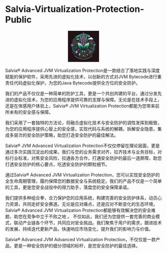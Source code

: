 # Salvia-Virtualization-Protection-Public
<p align="center"><a href="https://github.com/Floro-Teamo/Salvia-Virtualization-Protection-Public/" target="_blank" rel="noopener noreferrer"><img width="100" src="https://raw.githubusercontent.com/Floro-Teamo/Salvia-Virtualization-Protection-Public/main/logo.webp" alt="Salvia® Advanced JVM Virtualization Protection logo"></a></p>
Salvia® Advanced JVM Virtualization Protection是一款结合了落地实践与深度赋能的保护软件，采用先进的虚拟化技术，以创新的方式对JVM Bytecode进行重责任代码虚拟化保护，为您的Java Bytecode提供全方位的安全防护。

我们的产品不仅仅是一种简单的防护工具，更是一个共创共建的平台，通过分发先进的虚拟化技术，为您的应用程序提供可靠的支撑与保障。无论是在技术手段上，还是在体感用户体验上，Salvia® JVM Virtualization Protection都能为您带来前所未有的安全感与保障。

我们采用了一套独特的方法论，将融合虚拟化技术与安全防护的调性发挥到极致，为您的应用程序提供心智上的安全感，实现代码与系统的解耦，拆解安全隐患，集成多层次的安全防护策略，助您打造安全防护的最佳解法。

Salvia® JVM Advanced Virtualization Protection不仅仅停留在理论层面，更是通过多次实践沉淀出的成果。我们与您的业务需求对齐，拉齐技术与业务目标，对标行业标准，对焦安全风险，拉通各方合作，打通安全防护的最后一道屏障，助您打透安全防护的核心要点，吃透安全防护的颗粒细节。

通过Salvia® Advanced JVM Virtualization Protection，您可以实现安全防护的全生命周期管理，履约保障您的数据安全与系统稳定。我们的产品不仅是一个简单的工具，更是您安全战役中的得力助手，落盘您的安全保障承诺。

我们提供多种组合拳，合力保护您的应用系统，构建完善的安全防护体系，动员心力资源，共同走好安全赛道。无论是应对痛点，还是应对不断变化的生态环境，Salvia® Advanced JVM Virtualization Protection都能够有效解决您的安全难题，助您在竞争中立于不败之地
。
不仅如此，我们还为您提供一套完善的商业模式，联动产业链各个环节，共同应对安全挑战。我们聚焦于用户的需求，跟进技术的发展，持续迭代更新产品，快速响应市场变化，提升我们的影响力与价值。

Salvia® Advanced JVM Advanced Virtualization Protection，不仅仅是一款产品，更是一种安全防护的细分领域的标杆，是您安全防护的最佳选择。
